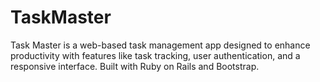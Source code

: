 # TaskMaster
Task Master is a web-based task management app designed to enhance productivity with features like task tracking, user authentication, and a responsive interface. Built with Ruby on Rails and Bootstrap.
